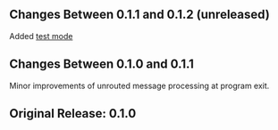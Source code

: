 ## Changes Between 0.1.1 and 0.1.2 (unreleased)

Added [test mode](https://github.com/veeqo/bunny-publisher#test-mode)

## Changes Between 0.1.0 and 0.1.1

Minor improvements of unrouted message processing at program exit.

## Original Release: 0.1.0
